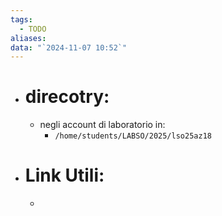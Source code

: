 ```yaml
---
tags:
  - TODO
aliases: 
data: "`2024-11-07 10:52`"
---
```

- # direcotry:
	- negli account di laboratorio in:
		- `/home/students/LABSO/2025/lso25az18`
- # Link Utili:
	- 